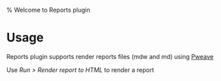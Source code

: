 % Welcome to Reports plugin

# Usage

Reports plugin supports render reports files (mdw and md) using [Pweave](http://mpastell.com/pweave/)

Use _Run > Render report to HTML_ to render a report
